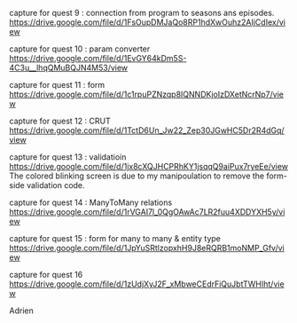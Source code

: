 capture for quest 9 : connection from program to seasons ans episodes.
https://drive.google.com/file/d/1FsOupDMJaQo8RP1hdXwOuhz2AIjCdIex/view

capture for quest 10 : param converter
https://drive.google.com/file/d/1EvGY64kDm5S-4C3u__lhqQMuBQJN4M53/view

capture for quest 11 : form
https://drive.google.com/file/d/1c1rpuPZNzqp8IQNNDKjoIzDXetNcrNp7/view

capture for quest 12 : CRUT
https://drive.google.com/file/d/1TctD6Un_Jw22_Zep30JGwHC5Dr2R4dGq/view

capture for quest 13 : validatioin
https://drive.google.com/file/d/1jx8cXQJHCPRhKY1jsqqQ9aiPux7ryeEe/view
The colored blinking screen is due to my manipoulation to remove the form-side validation code.

capture for quest 14 : ManyToMany relations
https://drive.google.com/file/d/1rVGAI7l_0QgOAwAc7LR2fuu4XDDYXH5y/view

capture for quest 15 : form for many to many & entity type
https://drive.google.com/file/d/1JpYuSRtlzopxhH9J8eRQRB1moNMP_Gfv/view

capture for quest 16
https://drive.google.com/file/d/1zUdjXyJ2F_xMbweCEdrFiQuJbtTWHIht/view

Adrien
